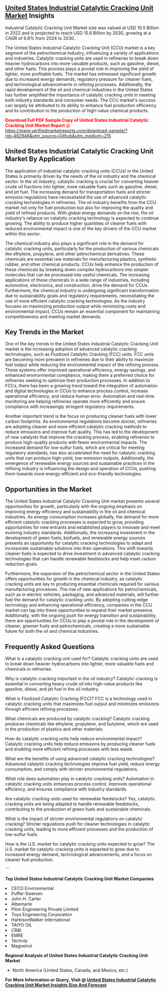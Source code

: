 <h2><a href="https://www.verifiedmarketreports.com/download-sample/?rid=482946&amp;utm_source=Github&amp;utm_medium=215" target="_blank">United States Industrial Catalytic Cracking Unit Market</a> Insights</h2><p>Industrial Catalytic Cracking Unit Market size was valued at USD 10.5 Billion in 2022 and is projected to reach USD 15.8 Billion by 2030, growing at a CAGR of 6.8% from 2024 to 2030.</p><p> <p>The United States Industrial Catalytic Cracking Unit (CCU) market is a key segment of the petrochemical industry, influencing a variety of applications and industries. Catalytic cracking units are used in refineries to break down heavier hydrocarbons into more valuable products, such as gasoline, diesel, and other fuels. This process plays a pivotal role in improving the yield of lighter, more profitable fuels. The market has witnessed significant growth due to increased energy demands, regulatory pressure for cleaner fuels, and technological advancements in refining processes. Additionally, the rapid development of the oil and chemical industries in the United States has further amplified the importance of catalytic cracking units in meeting both industry standards and consumer needs. The CCU market's success can largely be attributed to its ability to enhance fuel production efficiency and its contribution to the production of high-value chemical products. <p><span class=""><span style="color: #ff0000;"><strong>Download Full PDF Sample Copy of United States Industrial Catalytic Cracking Unit Market Report</strong> @ </span><a href="https://www.verifiedmarketreports.com/download-sample/?rid=482946&amp;utm_source=Github&amp;utm_medium=215" target="_blank">https://www.verifiedmarketreports.com/download-sample/?rid=482946&amp;utm_source=Github&amp;utm_medium=215</a></span></p></p> <h2>United States Industrial Catalytic Cracking Unit Market By Application</h2> <p>The application of industrial catalytic cracking units (CCUs) in the United States is primarily driven by the needs of the oil industry and the chemical sector. In the oil industry, catalytic cracking is crucial for converting heavier crude oil fractions into lighter, more valuable fuels such as gasoline, diesel, and jet fuel. The increasing demand for transportation fuels and stricter emission regulations have necessitated the use of advanced catalytic cracking technologies in refineries. The oil industry benefits from the CCU market not only for fuel production but also for improving the quality and yield of refined products. With global energy demands on the rise, the oil industry's reliance on catalytic cracking technology is expected to continue growing. The ability to produce higher quantities of cleaner fuels with reduced environmental impact is one of the key drivers of the CCU market within this sector. <p>The chemical industry also plays a significant role in the demand for catalytic cracking units, particularly for the production of various chemicals like ethylene, propylene, and other petrochemical derivatives. These chemicals are essential raw materials for manufacturing plastics, synthetic rubber, and other chemical products. CCUs help enhance the production of these chemicals by breaking down complex hydrocarbons into simpler molecules that can be processed into useful chemicals. The increasing applications of these chemicals in a wide range of industries, including automotive, electronics, and construction, drive the demand for CCUs. Furthermore, the chemical industry is undergoing significant transformation due to sustainability goals and regulatory requirements, necessitating the use of more efficient catalytic cracking technologies. As the industry focuses on maximizing production output while minimizing costs and environmental impact, CCUs remain an essential component for maintaining competitiveness and meeting market demands. </p> <h2>Key Trends in the Market</h2> <p>One of the key trends in the United States Industrial Catalytic Cracking Unit market is the increasing adoption of advanced catalytic cracking technologies, such as Fluidized Catalytic Cracking (FCC) units. FCC units are becoming more prevalent in refineries due to their ability to maximize fuel output while reducing the environmental impact of the refining process. These systems offer improved operational efficiency, energy savings, and enhanced environmental compliance, making them a preferred choice for refineries seeking to optimize their production processes. In addition to FCCs, there has been a growing trend toward the integration of automation and digital technologies in CCUs to enhance process control, increase operational efficiency, and reduce human error. Automation and real-time monitoring are helping refineries operate more efficiently and ensure compliance with increasingly stringent regulatory requirements. <p>Another important trend is the focus on producing cleaner fuels with lower carbon footprints. As environmental regulations become stricter, refineries are adopting cleaner and more efficient catalytic cracking methods to reduce emissions and improve fuel quality. This has led to the development of new catalysts that improve the cracking process, enabling refineries to produce high-quality products with fewer environmental impacts. The increased demand for low-sulfur fuels, which are critical for meeting regulatory standards, has also accelerated the need for catalytic cracking units that can produce high-yield, low-emission outputs. Additionally, the emergence of renewable energy sources and sustainable practices in the refining industry is influencing the design and operation of CCUs, pushing them towards more energy-efficient and eco-friendly technologies. <h2>Opportunities in the Market</h2> <p>The United States Industrial Catalytic Cracking Unit market presents several opportunities for growth, particularly with the ongoing emphasis on improving energy efficiency and sustainability in the oil and chemical industries. As energy consumption increases globally, the demand for more efficient catalytic cracking processes is expected to grow, providing opportunities for new entrants and established players to innovate and meet evolving industry standards. Additionally, the increasing investment in the development of green fuels, biofuels, and renewable energy sources presents an opportunity for catalytic cracking technologies to adapt and incorporate sustainable solutions into their operations. This shift towards cleaner fuels is expected to drive investment in advanced catalytic cracking technologies that can handle renewable feedstocks and help meet carbon reduction goals. <p>Furthermore, the expansion of the petrochemical sector in the United States offers opportunities for growth in the chemical industry, as catalytic cracking units are key to producing essential chemicals required for various manufacturing processes. The rise of new applications for petrochemicals, such as in electric vehicles, packaging, and advanced materials, will further fuel the demand for catalytic cracking units. By adopting cutting-edge technology and enhancing operational efficiency, companies in the CCU market can tap into these opportunities to expand their market presence. Additionally, with the ongoing push for energy transition and sustainability, there are opportunities for CCUs to play a pivotal role in the development of cleaner, greener fuels and petrochemicals, creating a more sustainable future for both the oil and chemical industries. </p> <h2>Frequently Asked Questions</h2> <p>What is a catalytic cracking unit used for? Catalytic cracking units are used to break down heavier hydrocarbons into lighter, more valuable fuels and chemicals in refineries.</p> <p>Why is catalytic cracking important in the oil industry? Catalytic cracking is essential in converting heavy crude oil into high-value products like gasoline, diesel, and jet fuel in the oil industry.</p> <p>What is Fluidized Catalytic Cracking (FCC)? FCC is a technology used in catalytic cracking units that maximizes fuel output and minimizes emissions through efficient refining processes.</p> <p>What chemicals are produced by catalytic cracking? Catalytic cracking produces chemicals like ethylene, propylene, and butylene, which are used in the production of plastics and other materials.</p> <p>How do catalytic cracking units help reduce environmental impact? Catalytic cracking units help reduce emissions by producing cleaner fuels and enabling more efficient refining processes with less waste.</p> <p>What are the benefits of using advanced catalytic cracking technologies? Advanced catalytic cracking technologies improve fuel yield, reduce energy consumption, and comply with stricter environmental regulations.</p> <p>What role does automation play in catalytic cracking units? Automation in catalytic cracking units enhances process control, improves operational efficiency, and ensures compliance with industry standards.</p> <p>Are catalytic cracking units used for renewable feedstocks? Yes, catalytic cracking units are being adapted to handle renewable feedstocks, contributing to the production of green fuels and sustainable chemicals.</p> <p>What is the impact of stricter environmental regulations on catalytic cracking? Stricter regulations push for cleaner technologies in catalytic cracking units, leading to more efficient processes and the production of low-sulfur fuels.</p> <p>How is the U.S. market for catalytic cracking units expected to grow? The U.S. market for catalytic cracking units is expected to grow due to increased energy demand, technological advancements, and a focus on cleaner fuel production.</p> ```</p><p><strong>Top United States Industrial Catalytic Cracking Unit Market Companies</strong></p><div data-test-id=""><p><li>CECO Environmental</li><li> Puffer-Sweiven</li><li> John H. Carter</li><li> Albemarle</li><li> Pilon Engineering Private Limited</li><li> Toyo Engineering Corporation</li><li> HarbisonWalker International</li><li> TAIYO OIL</li><li> CB&I</li><li> EMRE</li><li> Technip</li><li> Magnetrol</li></p><div><strong>Regional Analysis of&nbsp;United States Industrial Catalytic Cracking Unit Market</strong></div><ul><li dir="ltr"><p dir="ltr">North America&nbsp;(United States, Canada, and Mexico, etc.)</p></li></ul><p><strong>For More Information or Query, Visit @&nbsp;</strong><strong><a href="https://www.verifiedmarketreports.com/product/industrial-catalytic-cracking-unit-market/?utm_source=Github&amp;utm_medium=215" target="_blank">United States Industrial Catalytic Cracking Unit Market Insights Size And Forecast</a></strong></p></div>
